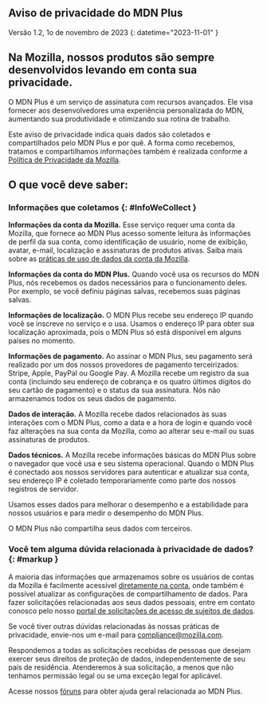 ﻿## <span class="privacy-header-firefox">Aviso de privacidade do</span> <span class="privacy-header-policy"> MDN Plus </span>

Versão 1.2, 1o de novembro de 2023
{: datetime="2023-11-01" }

## Na Mozilla, nossos produtos são sempre desenvolvidos levando em conta sua privacidade.

O MDN Plus é um serviço de assinatura com recursos avançados. Ele visa fornecer aos desenvolvedores uma experiência personalizada do MDN, aumentando sua produtividade e otimizando sua rotina de trabalho.

Este aviso de privacidade indica quais dados são coletados e compartilhados pelo MDN Plus e por quê. A forma como recebemos, tratamos e compartilhamos informações também é realizada conforme a [Política de Privacidade da Mozilla](https://www.mozilla.org/privacy/).

## O que você deve saber:

### Informações que coletamos {: #InfoWeCollect }

__Informações da conta da Mozilla.__ Esse serviço requer uma conta da Mozilla, que fornece ao MDN Plus acesso somente leitura às informações de perfil da sua conta, como identificação de usuário, nome de exibição, avatar, e-mail, localização e assinaturas de produtos ativas. Saiba mais sobre as [práticas de uso de dados da conta da Mozilla](https://www.mozilla.org/privacy/firefox/#firefox-accounts-join-firefox).

__Informações da conta do MDN Plus.__ Quando você usa os recursos do MDN Plus, nós recebemos os dados necessários para o funcionamento deles. Por exemplo, se você definiu páginas salvas, recebemos suas páginas salvas.

__Informações de localização.__ O MDN Plus recebe seu endereço IP quando você se inscreve no serviço e o usa. Usamos o endereço IP para obter sua localização aproximada, pois o MDN Plus só está disponível em alguns países no momento.

__Informações de pagamento.__ Ao assinar o MDN Plus, seu pagamento será realizado por um dos nossos provedores de pagamento terceirizados: Stripe, Apple, PayPal ou Google Pay. A Mozilla recebe um registro da sua conta (incluindo seu endereço de cobrança e os quatro últimos dígitos do seu cartão de pagamento) e o status da sua assinatura. Nós não armazenamos todos os seus dados de pagamento.

__Dados de interação.__ A Mozilla recebe dados relacionados às suas interações com o MDN Plus, como a data e a hora de login e quando você faz alterações na sua conta da Mozilla, como ao alterar seu e-mail ou suas assinaturas de produtos.

__Dados técnicos.__ A Mozilla recebe informações básicas do MDN Plus sobre o navegador que você usa e seu sistema operacional. Quando o MDN Plus é conectado aos nossos servidores para autenticar e atualizar sua conta, seu endereço IP é coletado temporariamente como parte dos nossos registros de servidor. 

Usamos esses dados para melhorar o desempenho e a estabilidade para nossos usuários e para medir o desempenho do MDN Plus.

O MDN Plus não compartilha seus dados com terceiros.

### Você tem alguma dúvida relacionada à privacidade de dados? {: #markup }

A maioria das informações que armazenamos sobre os usuários de contas da Mozilla é facilmente acessível [diretamente na conta](https://accounts.firefox.com/signin), onde também é possível atualizar as configurações de compartilhamento de dados. Para fazer solicitações relacionadas aos seus dados pessoais, entre em contato conosco pelo nosso [portal de solicitações de acesso de sujeitos de dados](https://privacyportal.onetrust.com/webform/1350748f-7139-405c-8188-22740b3b5587/4ba08202-2ede-4934-a89e-f0b0870f95f0).

Se você tiver outras dúvidas relacionadas às nossas práticas de privacidade, envie-nos um e-mail para compliance@mozilla.com.

Respondemos a todas as solicitações recebidas de pessoas que desejam exercer seus direitos de proteção de dados, independentemente de seu país de residência. Atenderemos à sua solicitação, a menos que não tenhamos permissão legal ou se uma exceção legal for aplicável.

Acesse nossos [fóruns](https://support.mozilla.org/) para obter ajuda geral relacionada ao MDN Plus.
